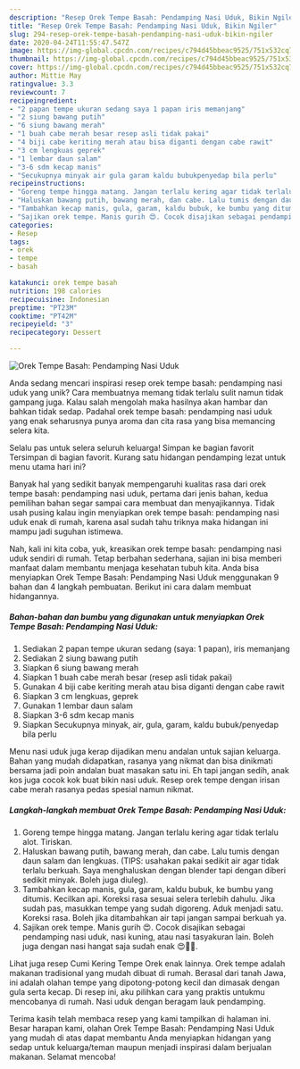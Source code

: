 ```yaml
---
description: "Resep Orek Tempe Basah: Pendamping Nasi Uduk, Bikin Ngiler"
title: "Resep Orek Tempe Basah: Pendamping Nasi Uduk, Bikin Ngiler"
slug: 294-resep-orek-tempe-basah-pendamping-nasi-uduk-bikin-ngiler
date: 2020-04-24T11:55:47.547Z
image: https://img-global.cpcdn.com/recipes/c794d45bbeac9525/751x532cq70/orek-tempe-basah-pendamping-nasi-uduk-foto-resep-utama.jpg
thumbnail: https://img-global.cpcdn.com/recipes/c794d45bbeac9525/751x532cq70/orek-tempe-basah-pendamping-nasi-uduk-foto-resep-utama.jpg
cover: https://img-global.cpcdn.com/recipes/c794d45bbeac9525/751x532cq70/orek-tempe-basah-pendamping-nasi-uduk-foto-resep-utama.jpg
author: Mittie May
ratingvalue: 3.3
reviewcount: 7
recipeingredient:
- "2 papan tempe ukuran sedang saya 1 papan iris memanjang"
- "2 siung bawang putih"
- "6 siung bawang merah"
- "1 buah cabe merah besar resep asli tidak pakai"
- "4 biji cabe keriting merah atau bisa diganti dengan cabe rawit"
- "3 cm lengkuas geprek"
- "1 lembar daun salam"
- "3-6 sdm kecap manis"
- "Secukupnya minyak air gula garam kaldu bubukpenyedap bila perlu"
recipeinstructions:
- "Goreng tempe hingga matang. Jangan terlalu kering agar tidak terlalu alot. Tiriskan."
- "Haluskan bawang putih, bawang merah, dan cabe. Lalu tumis dengan daun salam dan lengkuas. (TIPS: usahakan pakai sedikit air agar tidak terlalu berkuah. Saya menghaluskan dengan blender tapi dengan diberi sedikit minyak. Boleh juga diuleg)."
- "Tambahkan kecap manis, gula, garam, kaldu bubuk, ke bumbu yang ditumis. Kecilkan api. Koreksi rasa sesuai selera terlebih dahulu. Jika sudah pas, masukkan tempe yang sudah digoreng. Aduk menjadi satu. Koreksi rasa. Boleh jika ditambahkan air tapi jangan sampai berkuah ya."
- "Sajikan orek tempe. Manis gurih 😍. Cocok disajikan sebagai pendamping nasi uduk, nasi kuning, atau nasi tasyakuran lain. Boleh juga dengan nasi hangat saja sudah enak 😍👍🏻."
categories:
- Resep
tags:
- orek
- tempe
- basah

katakunci: orek tempe basah 
nutrition: 198 calories
recipecuisine: Indonesian
preptime: "PT23M"
cooktime: "PT42M"
recipeyield: "3"
recipecategory: Dessert

---
```



![Orek Tempe Basah: Pendamping Nasi Uduk](https://img-global.cpcdn.com/recipes/c794d45bbeac9525/751x532cq70/orek-tempe-basah-pendamping-nasi-uduk-foto-resep-utama.jpg)

Anda sedang mencari inspirasi resep orek tempe basah: pendamping nasi uduk yang unik? Cara membuatnya memang tidak terlalu sulit namun tidak gampang juga. Kalau salah mengolah maka hasilnya akan hambar dan bahkan tidak sedap. Padahal orek tempe basah: pendamping nasi uduk yang enak seharusnya punya aroma dan cita rasa yang bisa memancing selera kita.

Selalu pas untuk selera seluruh keluarga! Simpan ke bagian favorit Tersimpan di bagian favorit. Kurang satu hidangan pendamping lezat untuk menu utama hari ini?

Banyak hal yang sedikit banyak mempengaruhi kualitas rasa dari orek tempe basah: pendamping nasi uduk, pertama dari jenis bahan, kedua pemilihan bahan segar sampai cara membuat dan menyajikannya. Tidak usah pusing kalau ingin menyiapkan orek tempe basah: pendamping nasi uduk enak di rumah, karena asal sudah tahu triknya maka hidangan ini mampu jadi suguhan istimewa.


Nah, kali ini kita coba, yuk, kreasikan orek tempe basah: pendamping nasi uduk sendiri di rumah. Tetap berbahan sederhana, sajian ini bisa memberi manfaat dalam membantu menjaga kesehatan tubuh kita. Anda bisa menyiapkan Orek Tempe Basah: Pendamping Nasi Uduk menggunakan 9 bahan dan 4 langkah pembuatan. Berikut ini cara dalam membuat hidangannya.

<!--inarticleads1-->

##### Bahan-bahan dan bumbu yang digunakan untuk menyiapkan Orek Tempe Basah: Pendamping Nasi Uduk:

1. Sediakan 2 papan tempe ukuran sedang (saya: 1 papan), iris memanjang
1. Sediakan 2 siung bawang putih
1. Siapkan 6 siung bawang merah
1. Siapkan 1 buah cabe merah besar (resep asli tidak pakai)
1. Gunakan 4 biji cabe keriting merah atau bisa diganti dengan cabe rawit
1. Siapkan 3 cm lengkuas, geprek
1. Gunakan 1 lembar daun salam
1. Siapkan 3-6 sdm kecap manis
1. Siapkan Secukupnya minyak, air, gula, garam, kaldu bubuk/penyedap bila perlu


Menu nasi uduk juga kerap dijadikan menu andalan untuk sajian keluarga. Bahan yang mudah didapatkan, rasanya yang nikmat dan bisa dinikmati bersama jadi poin andalan buat masakan satu ini. Eh tapi jangan sedih, anak kos juga cocok kok buat bikin nasi uduk. Resep orek tempe dengan irisan cabe merah rasanya pedas spesial namun nikmat. 

<!--inarticleads2-->

##### Langkah-langkah membuat Orek Tempe Basah: Pendamping Nasi Uduk:

1. Goreng tempe hingga matang. Jangan terlalu kering agar tidak terlalu alot. Tiriskan.
1. Haluskan bawang putih, bawang merah, dan cabe. Lalu tumis dengan daun salam dan lengkuas. (TIPS: usahakan pakai sedikit air agar tidak terlalu berkuah. Saya menghaluskan dengan blender tapi dengan diberi sedikit minyak. Boleh juga diuleg).
1. Tambahkan kecap manis, gula, garam, kaldu bubuk, ke bumbu yang ditumis. Kecilkan api. Koreksi rasa sesuai selera terlebih dahulu. Jika sudah pas, masukkan tempe yang sudah digoreng. Aduk menjadi satu. Koreksi rasa. Boleh jika ditambahkan air tapi jangan sampai berkuah ya.
1. Sajikan orek tempe. Manis gurih 😍. Cocok disajikan sebagai pendamping nasi uduk, nasi kuning, atau nasi tasyakuran lain. Boleh juga dengan nasi hangat saja sudah enak 😍👍🏻.


Lihat juga resep Cumi Kering Tempe Orek enak lainnya. Orek tempe adalah makanan tradisional yang mudah dibuat di rumah. Berasal dari tanah Jawa, ini adalah olahan tempe yang dipotong-potong kecil dan dimasak dengan gula serta kecap. Di resep ini, aku pilihkan cara yang praktis untukmu mencobanya di rumah. Nasi uduk dengan beragam lauk pendamping. 

Terima kasih telah membaca resep yang kami tampilkan di halaman ini. Besar harapan kami, olahan Orek Tempe Basah: Pendamping Nasi Uduk yang mudah di atas dapat membantu Anda menyiapkan hidangan yang sedap untuk keluarga/teman maupun menjadi inspirasi dalam berjualan makanan. Selamat mencoba!
